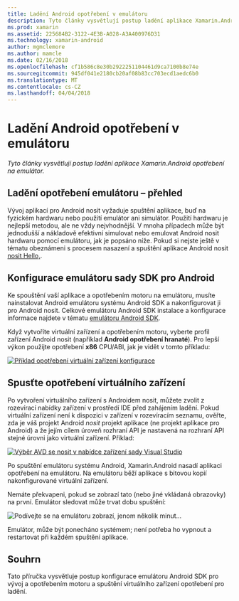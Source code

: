 ```yaml
---
title: Ladění Android opotřebení v emulátoru
description: Tyto články vysvětlují postup ladění aplikace Xamarin.Android opotřebení na emulátor.
ms.prod: xamarin
ms.assetid: 225684B2-3122-4E3B-A028-A3A400976D31
ms.technology: xamarin-android
author: mgmclemore
ms.author: mamcle
ms.date: 02/16/2018
ms.openlocfilehash: cf1b586c8e30b2922251104461d9ca7100b8e74e
ms.sourcegitcommit: 945df041e2180cb20af08b83cc703ecd1aedc6b0
ms.translationtype: MT
ms.contentlocale: cs-CZ
ms.lasthandoff: 04/04/2018
---
```

# <a name="debug-android-wear-on-an-emulator"></a>Ladění Android opotřebení v emulátoru

_Tyto články vysvětlují postup ladění aplikace Xamarin.Android opotřebení na emulátor._

## <a name="debug-wear-on-emulator-overview"></a>Ladění opotřebení emulátoru – přehled

Vývoj aplikací pro Android nosit vyžaduje spuštění aplikace, buď na fyzickém hardwaru nebo použití emulátor ani simulátor. Použití hardwaru je nejlepší metodou, ale ne vždy nejvhodnější. V mnoha případech může být jednodušší a nákladově efektivní simulovat nebo emulovat Android nosit hardwaru pomocí emulátoru, jak je popsáno níže. Pokud si nejste ještě v tématu obeznámeni s procesem nasazení a spuštění aplikace Android nosit [nosit Hello,](~/android/wear/get-started/hello-wear.md).

## <a name="configure-the-android-sdk-emulator"></a>Konfigurace emulátoru sady SDK pro Android

Ke spouštění vaší aplikace a opotřebením motoru na emulátoru, musíte nainstalovat Android emulátoru systému Android SDK a nakonfigurovat ji pro Android nosit. Celkové emulátoru Android SDK instalace a konfigurace informace najdete v tématu [emulátoru Android SDK](~/android/deploy-test/debugging/android-sdk-emulator/index.md).

Když vytvoříte virtuální zařízení a opotřebením motoru, vyberte profil zařízení Android nosit (například **Android opotřebení hranaté**). Pro lepší výkon použijte opotřebení **x86** CPU/ABI, jak je vidět v tomto příkladu:

[![Příklad opotřebení virtuální zařízení konfigurace](debug-on-emulator-images/01-wear-avd-example-sml.png)](debug-on-emulator-images/01-wear-avd-example.png#lightbox)


## <a name="launch-the-wear-virtual-device"></a>Spusťte opotřebení virtuálního zařízení 

Po vytvoření virtuálního zařízení s Androidem nosit, můžete zvolit z rozevírací nabídky zařízení v prostředí IDE před zahájením ladění. Pokud virtuální zařízení není k dispozici v zařízení v rozevíracím seznamu, ověřte, zda je váš projekt Android *nosit* projekt aplikace (ne projekt aplikace pro Android) a že jejím cílem úroveň rozhraní API je nastavená na rozhraní API stejné úrovni jako virtuální zařízení. Příklad:

[![Výběr AVD se nosit v nabídce zařízení sady Visual Studio](debug-on-emulator-images/vs/choose-wear-sim.png)](debug-on-emulator-images/vs/choose-wear-sim.png#lightbox)

Po spuštění emulátoru systému Android, Xamarin.Android nasadí aplikaci opotřebení na emulátoru. Na emulátoru běží aplikace s bitovou kopií nakonfigurované virtuální zařízení.

Nemáte překvapeni, pokud se zobrazí tato (nebo jiné vkládaná obrazovky) na první. Emulátor sledovat může trvat dobu spuštění: 

![Podívejte se na emulátoru zobrazí, jenom několik minut...](debug-on-emulator-images/please-wait.png)

Emulátor, může být ponecháno systémem; není potřeba ho vypnout a restartovat při každém spuštění aplikace.

 
## <a name="summary"></a>Souhrn
 
Tato příručka vysvětluje postup konfigurace emulátoru Android SDK pro vývoj a opotřebením motoru a spuštění virtuálního zařízení opotřebení pro ladění.
